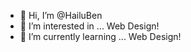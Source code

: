 - 👋 Hi, I’m @HailuBen
- 👀 I’m interested in ... Web Design!
- 🌱 I’m currently learning ... Web Design!
<!-- - 💞️ I’m looking to collaborate on ... Web Design! -->
<!-- - 📫 How to reach me ... Web-
.WIP. -->
<!---
HailuBen/HailuBen is a ✨ special ✨ repository because its `README.md` (this file) appears on your GitHub profile.
You can click the Preview link to take a look at your changes.
--->
